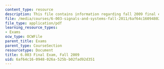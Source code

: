 ```yaml
---
content_type: resource
description: This file contains information regarding fall 2009 final exam.
file: /media/courses/6-003-signals-and-systems-fall-2011/6af64c160948026a525bb02fad92d351_MIT6_003F11_F09final.pdf
file_type: application/pdf
learning_resource_types:
- Exams
ocw_type: OCWFile
parent_title: Exams
parent_type: CourseSection
resourcetype: Document
title: 6.003 Final Exam, Fall 2009
uid: 6af64c16-0948-026a-525b-b02fad92d351
---
```


